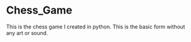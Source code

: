 # Chess_Game
This is the chess game I created in python. This is the basic form without any art or sound.
